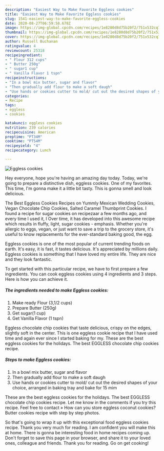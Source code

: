 ```yaml
---
description: "Easiest Way to Make Favorite Eggless cookies"
title: "Easiest Way to Make Favorite Eggless cookies"
slug: 1541-easiest-way-to-make-favorite-eggless-cookies
date: 2020-08-27T06:59:58.678Z
image: https://img-global.cpcdn.com/recipes/1e8280d8d75b20f2/751x532cq70/eggless-cookies-recipe-main-photo.jpg
thumbnail: https://img-global.cpcdn.com/recipes/1e8280d8d75b20f2/751x532cq70/eggless-cookies-recipe-main-photo.jpg
cover: https://img-global.cpcdn.com/recipes/1e8280d8d75b20f2/751x532cq70/eggless-cookies-recipe-main-photo.jpg
author: Russell Buchanan
ratingvalue: 4
reviewcount: 25318
recipeingredient:
- " Flour 312 cups"
- " Butter 250g"
- " sugar1 cup"
- " Vanilla Flavor 1 tspn"
recipeinstructions:
- "In a bowl mix butter, sugar and flavor"
- "Then gradually add flour to make a soft daugh"
- "Use hands or cookies cutter to mold/ cut out the desired shapes of your choice, arranged in baking tray and bake for 15 mim"
categories:
- Recipe
tags:
- eggless
- cookies

katakunci: eggless cookies 
nutrition: 239 calories
recipecuisine: American
preptime: "PT34M"
cooktime: "PT54M"
recipeyield: "4"
recipecategory: Lunch

---
```



![Eggless cookies](https://img-global.cpcdn.com/recipes/1e8280d8d75b20f2/751x532cq70/eggless-cookies-recipe-main-photo.jpg)

Hey everyone, hope you're having an amazing day today. Today, we're going to prepare a distinctive dish, eggless cookies. One of my favorites. This time, I'm gonna make it a little bit tasty. This is gonna smell and look delicious.

The Best Eggless Cookies Recipes on Yummly Mexican Wedding Cookies, Vegan Chocolate Chip Cookies, Salted Caramel Thumbprint Cookies. I found a recipe for sugar cookies on recipezaar a few months ago, and every time I used it, I Over time, it has developed into this awesome recipe which results in fluffy, light, sugar cookies - emphasis. Whether you&#39;re allergic to eggs, vegan, or just want to save a trip to the grocery store, it&#39;s useful to know replacements for the ever-standard baking good, the egg.

Eggless cookies is one of the most popular of current trending foods on earth. It's easy, it is fast, it tastes delicious. It's appreciated by millions daily. Eggless cookies is something that I have loved my entire life. They are nice and they look fantastic.


To get started with this particular recipe, we have to first prepare a few ingredients. You can cook eggless cookies using 4 ingredients and 3 steps. Here is how you can achieve it.

<!--inarticleads1-->

##### The ingredients needed to make Eggless cookies:

1. Make ready  Flour (3,1/2 cups)
1. Prepare  Butter (250g)
1. Get  sugar(1 cup)
1. Get  Vanilla Flavor (1 tspn)


Eggless chocolate chip cookies that taste delicious, crispy on the edges, slightly soft in the center. This is one eggless cookie recipe that I have used time and again ever since I started baking for my. These are the best eggless cookies for the holidays. The best EGGLESS chocolate chip cookies recipe. 

<!--inarticleads2-->

##### Steps to make Eggless cookies:

1. In a bowl mix butter, sugar and flavor
1. Then gradually add flour to make a soft daugh
1. Use hands or cookies cutter to mold/ cut out the desired shapes of your choice, arranged in baking tray and bake for 15 mim


These are the best eggless cookies for the holidays. The best EGGLESS chocolate chip cookies recipe. Let me know in the comments if you try this recipe. Feel free to contact » How can you store eggless coconut cookies? Butter cookies recipe with step by step photos. 

So that's going to wrap it up with this exceptional food eggless cookies recipe. Thank you very much for reading. I am confident you will make this at home. There is gonna be interesting food in home recipes coming up. Don't forget to save this page in your browser, and share it to your loved ones, colleague and friends. Thank you for reading. Go on get cooking!
